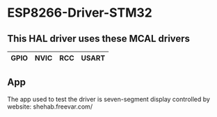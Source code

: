 # ESP8266-Driver-STM32
## This HAL driver uses these MCAL drivers

| GPIO | NVIC | RCC |  USART   | 
| ---- | ---- | --- | --- |

## App 
The app used to test the driver is seven-segment display controlled by website: shehab.freevar.com/
